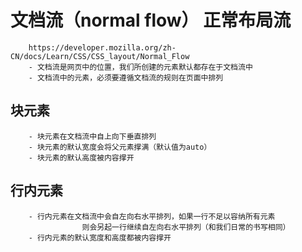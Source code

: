 # 文档流（normal flow） 正常布局流
        https://developer.mozilla.org/zh-CN/docs/Learn/CSS/CSS_layout/Normal_Flow
        - 文档流是网页中的位置，我们所创建的元素默认都存在于文档流中
        - 文档流中的元素，必须要遵循文档流的规则在页面中排列
## 块元素
        - 块元素在文档流中自上向下垂直排列
        - 块元素的默认宽度会将父元素撑满（默认值为auto）
        - 块元素的默认高度被内容撑开

## 行内元素
        - 行内元素在文档流中会自左向右水平排列，如果一行不足以容纳所有元素
                    则会另起一行继续自左向右水平排列（和我们日常的书写相同）
        - 行内元素的默认宽度和高度都被内容撑开

